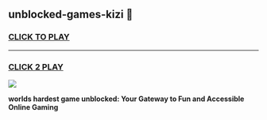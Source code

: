 
## unblocked-games-kizi 👋
<h3>
<a href="https://premium.freeplayer.one?title=unblocked-games-kizi&ref=14F">CLICK TO PLAY</a></h3>
<hr>

<h3>
<a href="https://premium.freeplayer.one?title=unblocked-games-kizi&ref=14F">CLICK 2 PLAY</a>
  
</h3>

<a href="https://premium.freeplayer.one?title=unblocked-games-kizi&ref=12F/"><img src="https://clearcache.store/games.png"></a>


**worlds hardest game unblocked: Your Gateway to Fun and Accessible Online Gaming**
